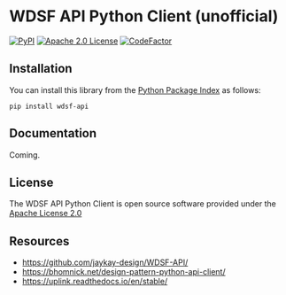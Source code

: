 # WDSF API Python Client (unofficial)

[![PyPI](https://img.shields.io/pypi/v/wdsf-api)](https://pypi.org/project/wddsf-api/)
[![Apache 2.0 License](https://img.shields.io/github/license/dancesport-live/wdsf-api-python-client)](https://apache.org/licenses/LICENSE-2.0)
[![CodeFactor](https://www.codefactor.io/repository/github/dancesport-live/wdsf-api-python-client/badge)](https://www.codefactor.io/repository/github/dancesport-live/wdsf-api-python-client)


## Installation

You can install this library from the [Python Package Index](https://pypi.org/project/wdsf-api/) as follows:

    pip install wdsf-api


## Documentation

Coming.


## License

The WDSF API Python Client is open source software provided under the [Apache License 2.0](https://apache.org/licenses/LICENSE-2.0)


## Resources

* https://github.com/jaykay-design/WDSF-API/
* https://bhomnick.net/design-pattern-python-api-client/
* https://uplink.readthedocs.io/en/stable/